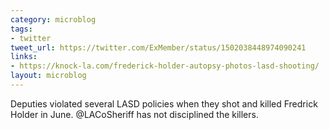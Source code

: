 ```yaml
---
category: microblog
tags:
- twitter
tweet_url: https://twitter.com/ExMember/status/1502038448974090241
links:
- https://knock-la.com/frederick-holder-autopsy-photos-lasd-shooting/
layout: microblog
---
```

Deputies violated several LASD policies when they shot and killed Fredrick Holder in June. @LACoSheriff has not disciplined the killers.
